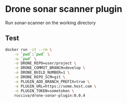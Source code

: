 # Drone sonar scanner plugin

Run sonar-scanner on the working directory

## Test

```bash
docker run -it --rm \
    -v `pwd`:`pwd` \
    -w `pwd` \
    -e DRONE_REPO=user/project \
    -e DRONE_COMMIT_BRANCH=develop \
    -e DRONE_BUILD_NUMBER=1 \
    -e DRONE_REPO_SCM=git \
    -e PLUGIN_ADD_BRANCH_PREFIX=true \
    -e PLUGIN_URL=https://some.host.com \
    -e PLUGIN_TOKEN=sometoken \
    rucciva/drone-sonar-plugin:0.0.4
```
